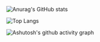 ![Anurag's GitHub stats](https://github-readme-stats.vercel.app/api?username=WaZixwx)  

![Top Langs](https://github-readme-stats.vercel.app/api/top-langs/?username=WaZixwx)  

![Ashutosh's github activity graph](https://github-readme-activity-graph.vercel.app/graph?username=WaZixwx)  
